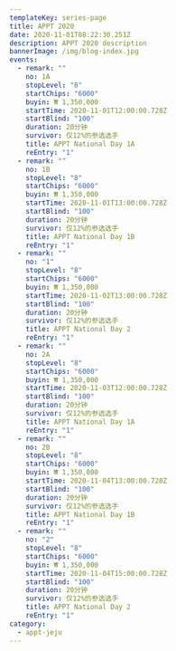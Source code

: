 ```yaml
---
templateKey: series-page
title: APPT 2020
date: 2020-11-01T08:22:30.251Z
description: APPT 2020 description
bannerImage: /img/blog-index.jpg
events:
  - remark: ""
    no: 1A
    stopLevel: "8"
    startChips: "6000"
    buyin: ₩ 1,350,000
    startTime: 2020-11-01T12:00:00.728Z
    startBlind: "100"
    duration: 20分钟
    survivor: 仅12%的参选选手
    title: APPT National Day 1A
    reEntry: "1"
  - remark: ""
    no: 1B
    stopLevel: "8"
    startChips: "6000"
    buyin: ₩ 1,350,000
    startTime: 2020-11-01T13:00:00.728Z
    startBlind: "100"
    duration: 20分钟
    survivor: 仅12%的参选选手
    title: APPT National Day 1B
    reEntry: "1"
  - remark: ""
    no: "1"
    stopLevel: "8"
    startChips: "6000"
    buyin: ₩ 1,350,000
    startTime: 2020-11-02T13:00:00.728Z
    startBlind: "100"
    duration: 20分钟
    survivor: 仅12%的参选选手
    title: APPT National Day 2
    reEntry: "1"
  - remark: ""
    no: 2A
    stopLevel: "8"
    startChips: "6000"
    buyin: ₩ 1,350,000
    startTime: 2020-11-03T12:00:00.728Z
    startBlind: "100"
    duration: 20分钟
    survivor: 仅12%的参选选手
    title: APPT National Day 1A
    reEntry: "1"
  - remark: ""
    no: 2B
    stopLevel: "8"
    startChips: "6000"
    buyin: ₩ 1,350,000
    startTime: 2020-11-04T13:00:00.728Z
    startBlind: "100"
    duration: 20分钟
    survivor: 仅12%的参选选手
    title: APPT National Day 1B
    reEntry: "1"
  - remark: ""
    no: "2"
    stopLevel: "8"
    startChips: "6000"
    buyin: ₩ 1,350,000
    startTime: 2020-11-04T15:00:00.728Z
    startBlind: "100"
    duration: 20分钟
    survivor: 仅12%的参选选手
    title: APPT National Day 2
    reEntry: "1"
category:
  - appt-jeju
---
```

